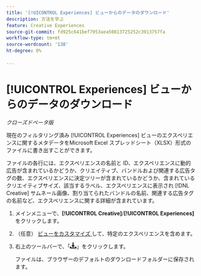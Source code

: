 ```yaml
---
title: '[!UICONTROL Experiences] ビューからのデータのダウンロード'
description: 方法を学ぶ
feature: Creative Experiences
source-git-commit: fd925c641bef7953aea50813725252c3913757fa
workflow-type: tm+mt
source-wordcount: '138'
ht-degree: 0%

---
```


# [!UICONTROL Experiences] ビューからのデータのダウンロード

*クローズドベータ版*

現在のフィルタリング済み [!UICONTROL Experiences] ビューのエクスペリエンスに関するメタデータをMicrosoft Excel スプレッドシート（XLSX）形式のファイルに書き出すことができます。

ファイルの各行には、エクスペリエンスの名前と ID、エクスペリエンスに動的広告が含まれているかどうか、クリエイティブ、バンドルおよび関連する広告タグの数、エクスペリエンスに決定ツリーが含まれているかどうか、含まれているクリエイティブサイズ、該当するラベル、エクスペリエンスに表示され [!DNL Creative] サムネール画像、割り当てられたバンドルの名前、関連する広告タグの名前など、エクスペリエンスに関する詳細が含まれています。

1. メインメニューで、**[!UICONTROL Creative]**/**[!UICONTROL Experiences]** をクリックします。

1. （任意） [ ビューをカスタマイズ ](/help/creative/introduction/customize-data-views.md) して、特定のエクスペリエンスを含めます。

1. 右上のツールバーで、「![ ダウンロード ](/help/creative/assets/download.png " ダウンロード ")」をクリックします。

   ファイルは、ブラウザーのデフォルトのダウンロードフォルダーに保存されます。
